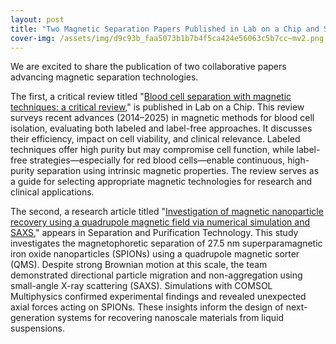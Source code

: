 ```yaml
---
layout: post
title: "Two Magnetic Separation Papers Published in Lab on a Chip and Separation and Purification Technology"
cover-img: /assets/img/d9c93b_faa5073b1b7b4f5ca424e56063c5b7cc~mv2.png
---
```

We are excited to share the publication of two collaborative papers advancing magnetic separation technologies.

  

The first, a critical review titled "[Blood cell separation with magnetic techniques: a critical review](https://pubs.rsc.org/en/content/articlelanding/2025/lc/d5lc00180c)," is published in Lab on a Chip. This review surveys recent advances (2014–2025) in magnetic methods for blood cell isolation, evaluating both labeled and label-free approaches. It discusses their efficiency, impact on cell viability, and clinical relevance. Labeled techniques offer high purity but may compromise cell function, while label-free strategies—especially for red blood cells—enable continuous, high-purity separation using intrinsic magnetic properties. The review serves as a guide for selecting appropriate magnetic technologies for research and clinical applications.

  

The second, a research article titled "[Investigation of magnetic nanoparticle recovery using a quadrupole magnetic field via numerical simulation and SAXS](https://www.sciencedirect.com/science/article/abs/pii/S138358662502101X?via%3Dihub)," appears in Separation and Purification Technology. This study investigates the magnetophoretic separation of 27.5 nm superparamagnetic iron oxide nanoparticles (SPIONs) using a quadrupole magnetic sorter (QMS). Despite strong Brownian motion at this scale, the team demonstrated directional particle migration and non-aggregation using small-angle X-ray scattering (SAXS). Simulations with COMSOL Multiphysics confirmed experimental findings and revealed unexpected axial forces acting on SPIONs. These insights inform the design of next-generation systems for recovering nanoscale materials from liquid suspensions.